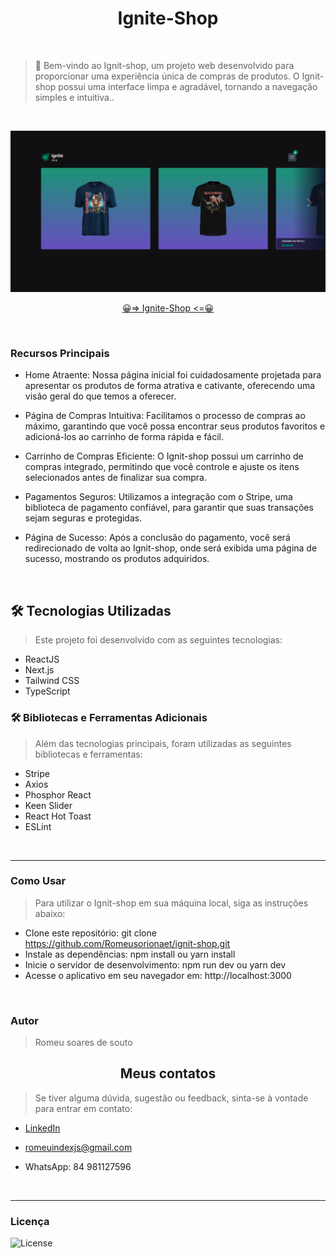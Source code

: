 <h1 align='center'> Ignite-Shop </h1>

<br>

>📃 Bem-vindo ao Ignit-shop, um projeto web desenvolvido para proporcionar uma experiência única de compras de produtos. O Ignit-shop possui uma interface limpa e agradável, tornando a navegação simples e intuitiva..

<br>

<div align='center'>

![preview](./src/assets/preview/previewDesktopIgniteShop.png)

</div>

<div align='center'>

[😀=> Ignite-Shop <=😀](https://ignite-shop-eosin-xi.vercel.app)

</div>

<br>

<h3> Recursos Principais </h3>

- Home Atraente: Nossa página inicial foi cuidadosamente projetada para apresentar os produtos de forma atrativa e cativante, oferecendo uma visão geral do que temos a oferecer.

- Página de Compras Intuitiva: Facilitamos o processo de compras ao máximo, garantindo que você possa encontrar seus produtos favoritos e adicioná-los ao carrinho de forma rápida e fácil.

- Carrinho de Compras Eficiente: O Ignit-shop possui um carrinho de compras integrado, permitindo que você controle e ajuste os itens selecionados antes de finalizar sua compra.

- Pagamentos Seguros: Utilizamos a integração com o Stripe, uma biblioteca de pagamento confiável, para garantir que suas transações sejam seguras e protegidas.

- Página de Sucesso: Após a conclusão do pagamento, você será redirecionado de volta ao Ignit-shop, onde será exibida uma página de sucesso, mostrando os produtos adquiridos.

<br>

<h2> 🛠 Tecnologias Utilizadas </h2>

>Este projeto foi desenvolvido com as seguintes tecnologias:

- ReactJS
- Next.js
- Tailwind CSS
- TypeScript

<h3> 🛠 Bibliotecas e Ferramentas Adicionais </h3>

>Além das tecnologias principais, foram utilizadas as seguintes bibliotecas e ferramentas:

- Stripe
- Axios
- Phosphor React
- Keen Slider
- React Hot Toast
- ESLint

<br>
<hr>

<h3> Como Usar </h3>

>Para utilizar o Ignit-shop em sua máquina local, siga as instruções abaixo:

- Clone este repositório: git clone https://github.com/Romeusorionaet/ignit-shop.git
- Instale as dependências: npm install ou yarn install
- Inicie o servidor de desenvolvimento: npm run dev ou yarn dev
- Acesse o aplicativo em seu navegador em: http://localhost:3000

<br />

<h3> Autor </h3>

>Romeu soares de souto

<h2 align='center'> Meus contatos </h2>

>Se tiver alguma dúvida, sugestão ou feedback, sinta-se à vontade para entrar em contato:

* [LinkedIn](https://www.linkedin.com/in/romeu-soares-87749a231/)

* romeuindexjs@gmail.com

* WhatsApp: 84 981127596

<br />
<hr />

<h3> Licença </h3>

<p>
<img alt="License" src="https://img.shields.io/static/v1?label=license&message=MIT&color=49AA26&labelColor=000000">
</p>